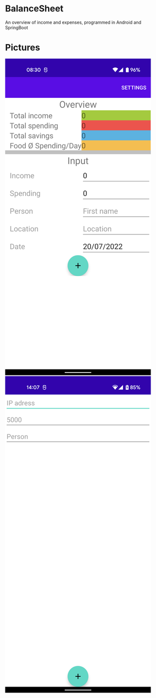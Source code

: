 # BalanceSheet
An overview of income and expenses, programmed in Android and SpringBoot

# Pictures
![main_screen](app/src/main/res/github_pictures/main_screen.png)
![settings_screen](app/src/main/res/github_pictures/settings_screen.png)